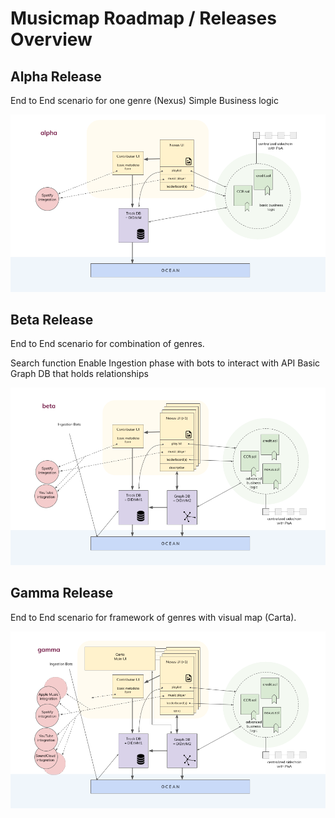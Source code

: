 # Musicmap Roadmap / Releases Overview



## Alpha Release

End to End scenario for one genre (Nexus)
Simple Business logic

![alpha release](./images/sketch-alpharelease.png)


## Beta Release

End to End scenario for combination of genres.

Search function
Enable Ingestion phase with bots to interact with API
Basic Graph DB that holds relationships


![beta release](./images/sketch-betarelease.png)

## Gamma Release

End to End scenario for framework of genres with visual map (Carta).


![gamma release](./images/sketch-gammarelease.png)
